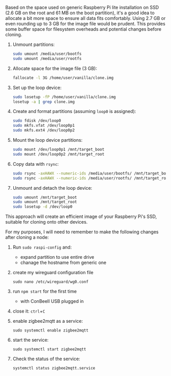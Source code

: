 Based on the space used on generic Raspberry Pi lite installation on SSD (2.6 GB on the root and 61 MB on the boot partition), it's a good idea to allocate a bit more space to ensure all data fits comfortably. Using 2.7 GB or even rounding up to 3 GB for the image file would be prudent. This provides some buffer space for filesystem overheads and potential changes before cloning.

1. Unmount partitions:
   ```bash
   sudo umount /media/user/bootfs
   sudo umount /media/user/rootfs
   ```

2. Allocate space for the image file (3 GB):
   ```bash
   fallocate -l 3G /home/user/vanilla/clone.img
   ```

3. Set up the loop device:
   ```bash
   sudo losetup -fP /home/user/vanilla/clone.img
   losetup -a | grep clone.img
   ```

4. Create and format partitions (assuming `loop0` is assigned):
   ```bash
   sudo fdisk /dev/loop0
   sudo mkfs.vfat /dev/loop0p1
   sudo mkfs.ext4 /dev/loop0p2
   ```

5. Mount the loop device partitions:
   ```bash
   sudo mount /dev/loop0p1 /mnt/target_boot
   sudo mount /dev/loop0p2 /mnt/target_root
   ```

6. Copy data with `rsync`:
   ```bash
   sudo rsync -axHAWX --numeric-ids /media/user/bootfs/ /mnt/target_boot/
   sudo rsync -axHAWX --numeric-ids /media/user/rootfs/ /mnt/target_root/
   ```

7. Unmount and detach the loop device:
   ```bash
   sudo umount /mnt/target_boot
   sudo umount /mnt/target_root
   sudo losetup -d /dev/loop0
   ```

This approach will create an efficient image of your Raspberry Pi's SSD, suitable for cloning onto other devices.

For my purposes, I will need to remember to make the following changes after cloning a node:

1. Run `sudo raspi-config` and:
   - expand partition to use entire drive
   - chanage the hostname from generic one
   
3. create my wireguard configuration file
   ```
   sudo nano /etc/wireguard/wg0.conf
   ```
4. run `npm start` for the first time
   - with ConBeeII USB plugged in
5. close it:
   `ctrl`+`C`
6. enable zigbee2mqtt as a service:
   ```
   sudo systemctl enable zigbee2mqtt
   ```
7. start the service:
   ```
   sudo systemctl start zigbee2mqtt
   ```
8. Check the status of the service:
   ```
   systemctl status zigbee2mqtt.service
   ```
